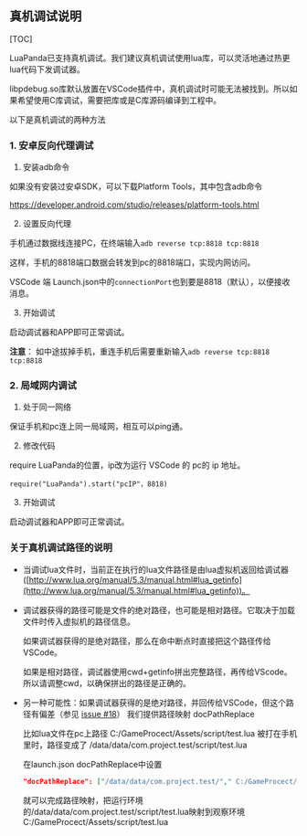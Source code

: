 ## 真机调试说明

[TOC]

LuaPanda已支持真机调试。我们建议真机调试使用lua库，可以灵活地通过热更lua代码下发调试器。

libpdebug.so库默认放置在VSCode插件中，真机调试时可能无法被找到。所以如果希望使用C库调试，需要把库或是C库源码编译到工程中。

以下是真机调试的两种方法

### 1. 安卓反向代理调试

1. 安装adb命令

如果没有安装过安卓SDK，可以下载Platform Tools，其中包含adb命令

https://developer.android.com/studio/releases/platform-tools.html

2. 设置反向代理

手机通过数据线连接PC，在终端输入`adb reverse tcp:8818 tcp:8818`

这样，手机的8818端口数据会转发到pc的8818端口，实现内网访问。

VSCode 端 Launch.json中的`connectionPort`也到要是8818（默认），以便接收消息。

3. 开始调试

启动调试器和APP即可正常调试。



**注意**： 如中途拔掉手机，重连手机后需要重新输入`adb reverse tcp:8818 tcp:8818`



### 2. 局域网内调试

1. 处于同一网络

保证手机和pc连上同一局域网，相互可以ping通。

2. 修改代码

require LuaPanda的位置，ip改为运行 VSCode 的 pc的 ip 地址。

```
require("LuaPanda").start("pcIP"，8818)
```

3. 开始调试

启动调试器和APP即可正常调试。



### 关于真机调试路径的说明

+ 当调试lua文件时，当前正在执行的lua文件路径是由lua虚拟机返回给调试器([http://www.lua.org/manual/5.3/manual.html#lua_getinfo](http://www.lua.org/manual/5.3/manual.html#lua_getinfo))。

+ 调试器获得的路径可能是文件的绝对路径，也可能是相对路径。它取决于加载文件时传入虚拟机的路径信息。

  如果调试器获得的是绝对路径，那么在命中断点时直接把这个路径传给VSCode。

  如果是相对路径，调试器使用cwd+getinfo拼出完整路径，再传给VScode。所以请调整cwd，以确保拼出的路径是正确的。

+ 另一种可能性：如果调试器获得的是绝对路径，并回传给VSCode，但这个路径有偏差（参见 [issue #18](https://github.com/Tencent/LuaPanda/issues/18)） 我们提供路径映射 docPathReplace

  比如lua文件在pc上路径 		 C:/GameProcect/Assets/script/test.lua
  被打在手机里时，路径变成了 /data/data/com.project.test/script/test.lua

  在launch.json docPathReplace中设置

  ```json
  "docPathReplace": ["/data/data/com.project.test/"," C:/GameProcect/Assets/"]
  ```

  就可以完成路径映射，把运行环境的/data/data/com.project.test/script/test.lua映射到观察环境C:/GameProcect/Assets/script/test.lua